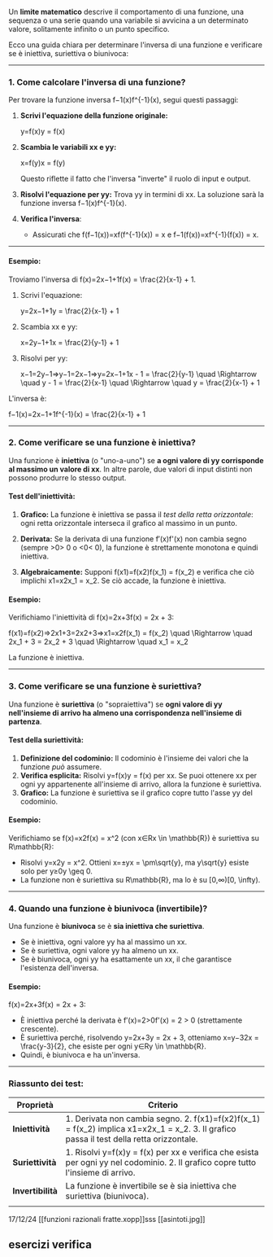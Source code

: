 Un **limite matematico** descrive il comportamento di una funzione, una sequenza o una serie quando una variabile si avvicina a un determinato valore, solitamente infinito o un punto specifico. 

Ecco una guida chiara per determinare l'inversa di una funzione e verificare se è iniettiva, suriettiva o biunivoca:

---

### **1. Come calcolare l'inversa di una funzione?**

Per trovare la funzione inversa f−1(x)f^{-1}(x), segui questi passaggi:

1. **Scrivi l'equazione della funzione originale:**
    
    y=f(x)y = f(x)
2. **Scambia le variabili xx e yy:**
    
    x=f(y)x = f(y)
    
    Questo riflette il fatto che l'inversa "inverte" il ruolo di input e output.
    
3. **Risolvi l'equazione per yy:** Trova yy in termini di xx. La soluzione sarà la funzione inversa f−1(x)f^{-1}(x).
    
4. **Verifica l'inversa**:
    
    - Assicurati che f(f−1(x))=xf(f^{-1}(x)) = x e f−1(f(x))=xf^{-1}(f(x)) = x.

---

#### **Esempio:**

Troviamo l'inversa di f(x)=2x−1+1f(x) = \frac{2}{x-1} + 1.

1. Scrivi l'equazione:
    
    y=2x−1+1y = \frac{2}{x-1} + 1
2. Scambia xx e yy:
    
    x=2y−1+1x = \frac{2}{y-1} + 1
3. Risolvi per yy:
    
    x−1=2y−1⇒y−1=2x−1⇒y=2x−1+1x - 1 = \frac{2}{y-1} \quad \Rightarrow \quad y - 1 = \frac{2}{x-1} \quad \Rightarrow \quad y = \frac{2}{x-1} + 1

L'inversa è:

f−1(x)=2x−1+1f^{-1}(x) = \frac{2}{x-1} + 1

---

### **2. Come verificare se una funzione è iniettiva?**

Una funzione è **iniettiva** (o "uno-a-uno") se **a ogni valore di yy corrisponde al massimo un valore di xx**. In altre parole, due valori di input distinti non possono produrre lo stesso output.

#### **Test dell'iniettività:**

1. **Grafico:** La funzione è iniettiva se passa il _test della retta orizzontale_: ogni retta orizzontale interseca il grafico al massimo in un punto.
    
2. **Derivata:** Se la derivata di una funzione f′(x)f'(x) non cambia segno (sempre >0> 0 o <0< 0), la funzione è strettamente monotona e quindi iniettiva.
    
3. **Algebraicamente:** Supponi f(x1)=f(x2)f(x_1) = f(x_2) e verifica che ciò implichi x1=x2x_1 = x_2. Se ciò accade, la funzione è iniettiva.
    

#### **Esempio:**

Verifichiamo l'iniettività di f(x)=2x+3f(x) = 2x + 3:

f(x1)=f(x2)⇒2x1+3=2x2+3⇒x1=x2f(x_1) = f(x_2) \quad \Rightarrow \quad 2x_1 + 3 = 2x_2 + 3 \quad \Rightarrow \quad x_1 = x_2

La funzione è iniettiva.

---

### **3. Come verificare se una funzione è suriettiva?**

Una funzione è **suriettiva** (o "sopraiettiva") se **ogni valore di yy nell'insieme di arrivo ha almeno una corrispondenza nell'insieme di partenza**.

#### **Test della suriettività:**

1. **Definizione del codominio:** Il codominio è l'insieme dei valori che la funzione _può_ assumere.
2. **Verifica esplicita:** Risolvi y=f(x)y = f(x) per xx. Se puoi ottenere xx per ogni yy appartenente all'insieme di arrivo, allora la funzione è suriettiva.
3. **Grafico:** La funzione è suriettiva se il grafico copre tutto l'asse yy del codominio.

#### **Esempio:**

Verifichiamo se f(x)=x2f(x) = x^2 (con x∈Rx \in \mathbb{R}) è suriettiva su R\mathbb{R}:

- Risolvi y=x2y = x^2. Ottieni x=±yx = \pm\sqrt{y}, ma y\sqrt{y} esiste solo per y≥0y \geq 0.
- La funzione non è suriettiva su R\mathbb{R}, ma lo è su [0,∞)[0, \infty).

---

### **4. Quando una funzione è biunivoca (invertibile)?**

Una funzione è **biunivoca** se è **sia iniettiva che suriettiva**.

- Se è iniettiva, ogni valore yy ha al massimo un xx.
- Se è suriettiva, ogni valore yy ha almeno un xx.
- Se è biunivoca, ogni yy ha esattamente un xx, il che garantisce l'esistenza dell'inversa.

#### **Esempio:**

f(x)=2x+3f(x) = 2x + 3:

- È iniettiva perché la derivata è f′(x)=2>0f'(x) = 2 > 0 (strettamente crescente).
- È suriettiva perché, risolvendo y=2x+3y = 2x + 3, otteniamo x=y−32x = \frac{y-3}{2}, che esiste per ogni y∈Ry \in \mathbb{R}.
- Quindi, è biunivoca e ha un'inversa.

---

### **Riassunto dei test:**

| **Proprietà**     | **Criterio**                                                                                                                             |
| ----------------- | ---------------------------------------------------------------------------------------------------------------------------------------- |
| **Iniettività**   | 1. Derivata non cambia segno. 2. f(x1)=f(x2)f(x_1) = f(x_2) implica x1=x2x_1 = x_2. 3. Il grafico passa il test della retta orizzontale. |
| **Suriettività**  | 1. Risolvi y=f(x)y = f(x) per xx e verifica che esista per ogni yy nel codominio. 2. Il grafico copre tutto l'insieme di arrivo.         |
| **Invertibilità** | La funzione è invertibile se è sia iniettiva che suriettiva (biunivoca).                                                                 |
|                   |                                                                                                                                          |

17/12/24
[[funzioni razionali fratte.xopp]]sss
[[asintoti.jpg]] 


esercizi verifica 
-  